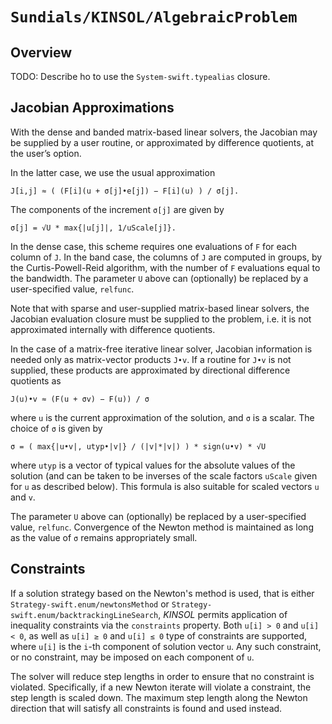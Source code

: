 # ``Sundials/KINSOL/AlgebraicProblem``


## Overview

TODO: Describe ho to use the ``System-swift.typealias`` closure.


## Jacobian Approximations

With the dense and banded matrix-based linear solvers, the Jacobian may be supplied by a user routine, or approximated by difference quotients, at the user’s option.

In the latter case, we use the usual approximation

```
J[i,j] ≈ ( (F[i](u + σ[j]•e[j]) − F[i](u) ) / σ[j].
```

The components of the increment `σ[j]` are given by

```
σ[j] = √U * max{|u[j]|, 1/uScale[j]}.
```

In the dense case, this scheme requires one evaluations of `F` for each column of `J`. In the band case, the columns of `J` are computed in groups, by the Curtis-Powell-Reid algorithm, with the number of `F` evaluations equal to the bandwidth. The parameter `U` above can (optionally) be replaced by a user-specified value, `relfunc`.

Note that with sparse and user-supplied matrix-based linear solvers, the Jacobian evaluation closure must be supplied to the problem, i.e. it is not approximated internally with difference quotients.

In the case of a matrix-free iterative linear solver, Jacobian information is needed only as matrix-vector products `J•v`. If a routine for `J•v` is not supplied, these products are approximated by directional difference quotients as

```
J(u)•v ≈ (F(u + σv) − F(u)) / σ
```

where `u` is the current approximation of the solution, and `σ` is a scalar. The choice of `σ` is given by

```
σ = ( max{|u•v|, utyp•|v|} / (|v|*|v|) ) * sign(u•v) * √U
```

where `utyp` is a vector of typical values for the absolute values of the solution (and can be taken to be inverses of the scale factors ``uScale`` given for `u` as described below). This formula is also suitable for scaled vectors `u` and `v`.

The parameter `U` above can (optionally) be replaced by a user-specified value, `relfunc`. Convergence of the Newton method is maintained as long as the value of `σ` remains appropriately small.


## Constraints

If a solution strategy based on the Newton's method is used, that is either ``Strategy-swift.enum/newtonsMethod`` or ``Strategy-swift.enum/backtrackingLineSearch``, _KINSOL_ permits application of inequality constraints via the ``constraints`` property. Both `u[i] > 0` and `u[i] < 0`, as well as `u[i] ≥ 0` and `u[i] ≤ 0` type of constraints are supported, where `u[i]` is the `i`-th component of solution vector `u`. Any such constraint, or no constraint, may be imposed on each component of `u`. 

The solver will reduce step lengths in order to ensure that no constraint is violated. Specifically, if a new Newton iterate will violate a constraint, the step length is scaled down. The maximum step length along the Newton direction that will satisfy all constraints is found and used instead.
